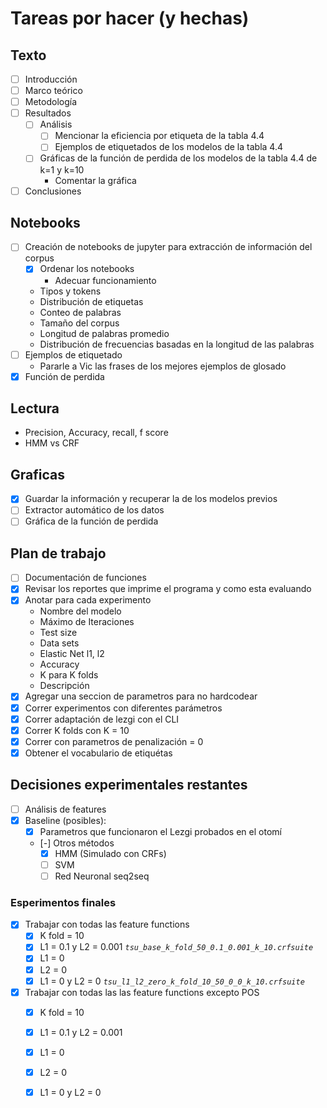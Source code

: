 # Tareas por hacer (y hechas)

## Texto

* [ ] Introducción
* [ ] Marco teórico
* [ ] Metodología
* [ ] Resultados
	* [ ] Análisis
		* [ ] Mencionar la eficiencia por etiqueta de la tabla 4.4
		* [ ] Ejemplos de etiquetados de los modelos de la tabla 4.4
	* [ ] Gráficas de la función de perdida de los modelos de la tabla 4.4 de k=1 y k=10
		* Comentar la gráfica
* [ ] Conclusiones

## Notebooks

* [ ] Creación de notebooks de jupyter para extracción de información del corpus
	* [x] Ordenar los notebooks
		* Adecuar funcionamiento
	* Tipos y tokens
	* Distribución de etiquetas
	* Conteo de palabras
	* Tamaño del corpus
	* Longitud de palabras promedio
	* Distribución de frecuencias basadas en la longitud de las palabras
* [ ] Ejemplos de etiquetado
	* Pararle a Vic las frases de los mejores ejemplos de glosado
* [x] Función de perdida

## Lectura

* Precision, Accuracy, recall, f score
* HMM vs CRF


## Graficas

* [x] Guardar la información y recuperar la de los modelos previos
* [ ] Extractor automático de los datos
* [ ] Gráfica de la función de perdida

## Plan de trabajo

* [ ] Documentación de funciones
* [x] Revisar los reportes que imprime el programa y como esta evaluando
* [x] Anotar para cada experimento
    * Nombre del modelo
    * Máximo de Iteraciones
    * Test size
    * Data sets
    * Elastic Net l1, l2
    * Accuracy
    * K para K folds
    * Descripción
* [x] Agregar una seccion de parametros para no hardcodear
* [x] Correr experimentos con diferentes parámetros
* [x] Correr adaptación de lezgi con el CLI
* [x] Correr K folds con K = 10
* [x] Correr con parametros de penalización = 0
* [X] Obtener el vocabulario de etiquétas

## Decisiones experimentales restantes

* [ ] Análisis de features
* [x] Baseline (posibles):
	* [x] Parametros que funcionaron el Lezgi probados en el otomí
	* [-] Otros métodos
		* [x] HMM (Simulado con CRFs)
		* [ ] SVM
		* [ ] Red Neuronal seq2seq

### Esperimentos finales

* [x] Trabajar con todas las feature functions
  * [x] K fold = 10
  * [x] L1 = 0.1 y L2 = 0.001 *`tsu_base_k_fold_50_0.1_0.001_k_10.crfsuite`*
  * [x] L1 = 0 
  * [x] L2 = 0
  * [x] L1 = 0 y L2 = 0 *`tsu_l1_l2_zero_k_fold_10_50_0_0_k_10.crfsuite`*
* [x] Trabajar con todas las las feature functions excepto POS
  * [x] K fold = 10
  * [x] L1 = 0.1 y L2 = 0.001
  * [x] L1 = 0
  * [x] L2 = 0
  * [x] L1 = 0 y L2 = 0

